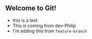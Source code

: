 ## Welcome to Git!

- this is a test
- This is coming from dev-Philip
- I'm adding this from `feature-branch`